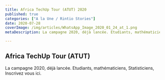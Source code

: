 ```yaml
---
title: Africa TechUp Tour (ATUT) 2020
published: true
categories: ["A la Une / Rintio Stories"]
date: 2020-07-28
coverImage: /img/articles/WhatsApp_Image_2020_01_24_at_1.png
metaDescription: La campagne 2020, déjà lancée. Etudiants, mathématiciens, Statisticiens, Inscrivez vous ici.

---
```


## Africa TechUp Tour (ATUT)

La campagne 2020, déjà lancée. Etudiants, mathématiciens, Statisticiens, Inscrivez vous ici.
